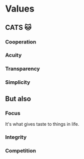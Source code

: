 # Values

## CATS 🐱

### Cooperation

### Acuity

### Transparency

### Simplicity



## But also

### Focus

It's what gives taste to things in life.


### Integrity

### Competition

